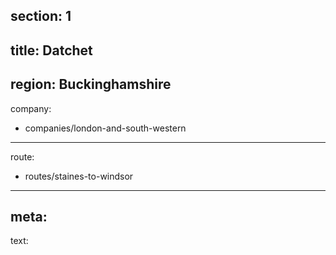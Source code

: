section: 1
----
title: Datchet
----
region: Buckinghamshire
----
company:
- companies/london-and-south-western
----
route:
- routes/staines-to-windsor
----
meta:
----
text: